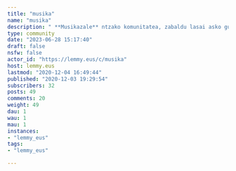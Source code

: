 ```yaml
---
title: "musika" 
name: "musika"
description: " **Musikazale** ntzako komunitatea, zabaldu lasai asko gustoko dituzun talde, abesti edo ta kontzertuak.Musikarekin zerikusia duen edozer hementxe aurki dezakegu."
type: community
date: "2023-06-28 15:17:40"
draft: false
nsfw: false
actor_id: "https://lemmy.eus/c/musika"
host: lemmy.eus
lastmod: "2020-12-04 16:49:44"
published: "2020-12-03 19:29:54"
subscribers: 32
posts: 49
comments: 20
weight: 49
dau: 1
wau: 1
mau: 1
instances:
- "lemmy_eus"
tags: 
- "lemmy_eus"

---
```

